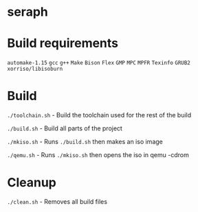 # seraph

# Build requirements
`automake-1.15`
`gcc`
`g++`
`Make`
`Bison`
`Flex`
`GMP`
`MPC`
`MPFR`
`Texinfo`
`GRUB2`
`xorriso/libisoburn`

# Build
`./toolchain.sh` - Build the toolchain used for the rest of the build

`./build.sh` - Build all parts of the project

`./mkiso.sh` - Runs `./build.sh` then makes an iso image

`./qemu.sh` - Runs `./mkiso.sh` then opens the iso in qemu -cdrom

# Cleanup
`./clean.sh` - Removes all build files
